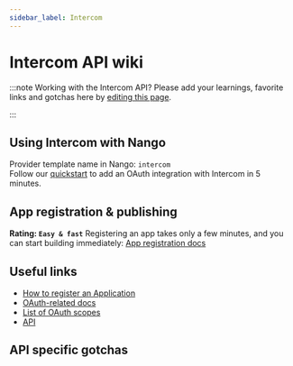 ```yaml
---
sidebar_label: Intercom
---
```


# Intercom API wiki

:::note Working with the Intercom API?
Please add your learnings, favorite links and gotchas here by [editing this page](https://github.com/nangohq/nango/tree/master/docs/docs/providers/intercom.md).

:::

## Using Intercom with Nango

Provider template name in Nango: `intercom`  
Follow our [quickstart](../quickstart.md) to add an OAuth integration with Intercom in 5 minutes.

## App registration & publishing

**Rating: `Easy & fast`**
Registering an app takes only a few minutes, and you can start building immediately: [App registration docs](https://developers.intercom.com/building-apps/docs/setting-up-oauth)



## Useful links

- [How to register an Application](https://developers.intercom.com/building-apps/docs/setting-up-oauth)
- [OAuth-related docs](https://developers.intercom.com/building-apps/docs/setting-up-oauth)
- [List of OAuth scopes](https://developers.intercom.com/building-apps/docs/oauth-scopes)
- [API](https://developers.intercom.com/building-apps/docs/rest-apis)


## API specific gotchas

